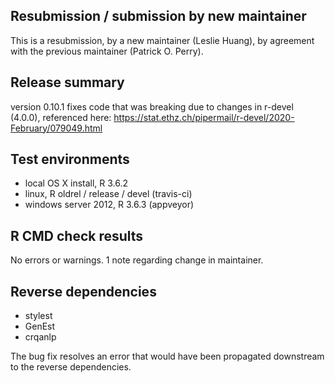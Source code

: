 ## Resubmission / submission by new maintainer

This is a resubmission, by a new maintainer (Leslie Huang), by agreement with the previous maintainer (Patrick O. Perry).

## Release summary

version 0.10.1 fixes code that was breaking due to changes in r-devel (4.0.0), referenced here: https://stat.ethz.ch/pipermail/r-devel/2020-February/079049.html

## Test environments

- local OS X install, R 3.6.2
- linux, R oldrel / release / devel (travis-ci)
- windows server 2012, R 3.6.3 (appveyor)

## R CMD check results

No errors or warnings. 1 note regarding change in maintainer.

## Reverse dependencies

- stylest
- GenEst
- crqanlp

The bug fix resolves an error that would have been propagated downstream to the reverse dependencies.
